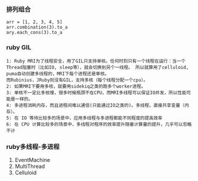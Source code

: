### 排列组合
```
arr = [1, 2, 3, 4, 5]
arr.combination(3).to_a
ary.each_cons(3).to_a
```
### ruby GIL
```
1: Ruby MRI为了线程安全，用了GIL只支持单核。任何时刻只有一个线程在运行：当一个Thread阻塞时（比如IO, sleep等），就会切换到另个一线程。 所以就算用了celluloid, puma自动创建多线程的，MRI下每个进程还是单核。
而Rubinius，JRuby则没有GIL，支持多核（每个线程分配一个cpu）。
2: 如果MRI下要用多核，就要用sidekiq之类的跑多个worker进程。
3: 单核不一定比多核慢，很多时候瓶颈不在CPU，而MRI多线程可以保证IO并发，所以性能可能是一样的。
4: 多进程消耗内存，而且进程间难以通信(只能通过IO之类的)。多线程，直接共享变量（内存）。
5: 在 IO 等待比较多的场景中，应用多线程与多进程都能不同程度的提高效率
6: 在 CPU 计算比较多的场景中，多线程对程序的效率提升随着计算量的提升，几乎可以忽略不计
```
### ruby多线程-多进程
1. EventMachine
2. MultiThread
3. Celluloid  